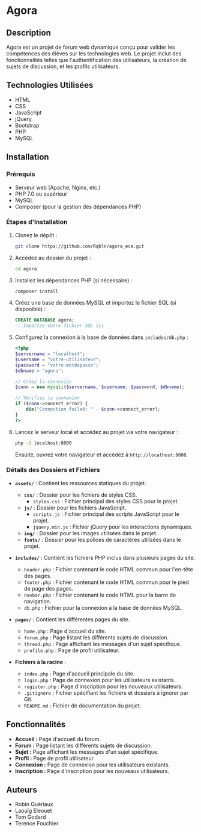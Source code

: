 
# Agora

## Description
Agora est un projet de forum web dynamique conçu pour valider les compétences des élèves sur les technologies web. Le projet inclut des fonctionnalités telles que l'authentification des utilisateurs, la création de sujets de discussion, et les profils utilisateurs.

## Technologies Utilisées
- HTML
- CSS
- JavaScript
- jQuery
- Bootstrap
- PHP
- MySQL

## Installation

### Prérequis
- Serveur web (Apache, Nginx, etc.)
- PHP 7.0 ou supérieur
- MySQL
- Composer (pour la gestion des dépendances PHP)

### Étapes d'Installation
1. Clonez le dépôt :
    ```bash
    git clone https://github.com/Rqbln/agora_ece.git
    ```
2. Accédez au dossier du projet :
    ```bash
    cd agora
    ```
3. Installez les dépendances PHP (si nécessaire) :
    ```bash
    composer install
    ```
4. Créez une base de données MySQL et importez le fichier SQL (si disponible) :
    ```sql
    CREATE DATABASE agora;
    -- Importez votre fichier SQL ici
    ```
5. Configurez la connexion à la base de données dans `includes/db.php` :
    ```php
    <?php
    $servername = "localhost";
    $username = "votre-utilisateur";
    $password = "votre-motdepasse";
    $dbname = "agora";

    // Créez la connexion
    $conn = new mysqli($servername, $username, $password, $dbname);

    // Vérifiez la connexion
    if ($conn->connect_error) {
        die("Connection failed: " . $conn->connect_error);
    }
    ?>
    ```
6. Lancez le serveur local et accédez au projet via votre navigateur :
    ```bash
    php -S localhost:8000
    ```
    Ensuite, ouvrez votre navigateur et accédez à `http://localhost:8000`.


### Détails des Dossiers et Fichiers

- **`assets/`** : Contient les ressources statiques du projet.
   - **`css/`** : Dossier pour les fichiers de styles CSS.
      - `styles.css` : Fichier principal des styles CSS pour le projet.
   - **`js/`** : Dossier pour les fichiers JavaScript.
      - `scripts.js` : Fichier principal des scripts JavaScript pour le projet.
      - `jquery.min.js` : Fichier jQuery pour les interactions dynamiques.
   - **`img/`** : Dossier pour les images utilisées dans le projet.
   - **`fonts/`** : Dossier pour les polices de caractères utilisées dans le projet.

- **`includes/`** : Contient les fichiers PHP inclus dans plusieurs pages du site.
   - `header.php` : Fichier contenant le code HTML commun pour l'en-tête des pages.
   - `footer.php` : Fichier contenant le code HTML commun pour le pied de page des pages.
   - `navbar.php` : Fichier contenant le code HTML pour la barre de navigation.
   - `db.php` : Fichier pour la connexion à la base de données MySQL.

- **`pages/`** : Contient les différentes pages du site.
   - `home.php` : Page d'accueil du site.
   - `forum.php` : Page listant les différents sujets de discussion.
   - `thread.php` : Page affichant les messages d'un sujet spécifique.
   - `profile.php` : Page de profil utilisateur.

- **Fichiers à la racine** :
   - `index.php` : Page d'accueil principale du site.
   - `login.php` : Page de connexion pour les utilisateurs existants.
   - `register.php` : Page d'inscription pour les nouveaux utilisateurs.
   - `.gitignore` : Fichier spécifiant les fichiers et dossiers à ignorer par Git.
   - `README.md` : Fichier de documentation du projet.

## Fonctionnalités
- **Accueil :** Page d'accueil du forum.
- **Forum :** Page listant les différents sujets de discussion.
- **Sujet :** Page affichant les messages d'un sujet spécifique.
- **Profil :** Page de profil utilisateur.
- **Connexion :** Page de connexion pour les utilisateurs existants.
- **Inscription :** Page d'inscription pour les nouveaux utilisateurs.

## Auteurs
- Robin Quériaux
- Laouïg Eleouet
- Tom Godard
- Terence Fouchier